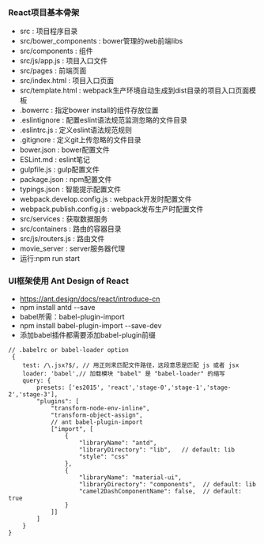 ### React项目基本骨架
+ src : 项目程序目录
+ src/bower_components : bower管理的web前端libs
+ src/components : 组件
+ src/js/app.js : 项目入口文件
+ src/pages : 前端页面
+ src/index.html : 项目入口页面
+ src/template.html : webpack生产环境自动生成到dist目录的项目入口页面模板
+ .bowerrc : 指定bower install的组件存放位置
+ .eslintignore : 配置eslint语法规范监测忽略的文件目录
+ .eslintrc.js : 定义eslint语法规范规则
+ .gitignore : 定义git上传忽略的文件目录
+ bower.json : bower配置文件
+ ESLint.md : eslint笔记
+ gulpfile.js : gulp配置文件
+ package.json : npm配置文件
+ typings.json : 智能提示配置文件
+ webpack.develop.config.js : webpack开发时配置文件
+ webpack.publish.config.js : webpack发布生产时配置文件
+ src/services : 获取数据服务
+ src/containers : 路由的容器目录
+ src/js/routers.js : 路由文件
+ movie_server : server服务器代理
+ 运行:npm run start

### UI框架使用 Ant Design of React
+ https://ant.design/docs/react/introduce-cn
+ npm install antd --save
+ babel所需：babel-plugin-import
+ npm install babel-plugin-import --save-dev
+ 添加babel插件都需要添加babel-plugin前缀
```
// .babelrc or babel-loader option
 {
    test: /\.jsx?$/, // 用正则来匹配文件路径，这段意思是匹配 js 或者 jsx
    loader: 'babel',// 加载模块 "babel" 是 "babel-loader" 的缩写
    query: {
        presets: ['es2015', 'react','stage-0','stage-1','stage-2','stage-3'],
        "plugins": [
            "transform-node-env-inline",
            "transform-object-assign",
            // ant babel-plugin-import
            ["import", [
                {
                    "libraryName": "antd",
                    "libraryDirectory": "lib",   // default: lib
                    "style": "css"
                },
                {
                    "libraryName": "material-ui",
                    "libraryDirectory": "components",  // default: lib
                    "camel2DashComponentName": false,  // default: true
                }
            ]]
        ]
    }
}
```
